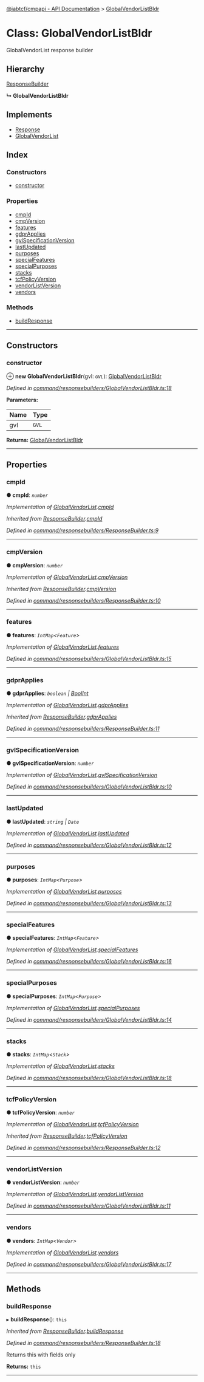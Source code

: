 [@iabtcf/cmpapi - API Documentation](../README.md) > [GlobalVendorListBldr](../classes/globalvendorlistbldr.md)

# Class: GlobalVendorListBldr

GlobalVendorList response builder

## Hierarchy

 [ResponseBuilder](responsebuilder.md)

**↳ GlobalVendorListBldr**

## Implements

* [Response](../interfaces/response.md)
* [GlobalVendorList](../interfaces/globalvendorlist.md)

## Index

### Constructors

* [constructor](globalvendorlistbldr.md#constructor)

### Properties

* [cmpId](globalvendorlistbldr.md#cmpid)
* [cmpVersion](globalvendorlistbldr.md#cmpversion)
* [features](globalvendorlistbldr.md#features)
* [gdprApplies](globalvendorlistbldr.md#gdprapplies)
* [gvlSpecificationVersion](globalvendorlistbldr.md#gvlspecificationversion)
* [lastUpdated](globalvendorlistbldr.md#lastupdated)
* [purposes](globalvendorlistbldr.md#purposes)
* [specialFeatures](globalvendorlistbldr.md#specialfeatures)
* [specialPurposes](globalvendorlistbldr.md#specialpurposes)
* [stacks](globalvendorlistbldr.md#stacks)
* [tcfPolicyVersion](globalvendorlistbldr.md#tcfpolicyversion)
* [vendorListVersion](globalvendorlistbldr.md#vendorlistversion)
* [vendors](globalvendorlistbldr.md#vendors)

### Methods

* [buildResponse](globalvendorlistbldr.md#buildresponse)

---

## Constructors

<a id="constructor"></a>

###  constructor

⊕ **new GlobalVendorListBldr**(gvl: *`GVL`*): [GlobalVendorListBldr](globalvendorlistbldr.md)

*Defined in [command/responsebuilders/GlobalVendorListBldr.ts:18](https://github.com/chrispaterson/iabtcf/blob/a518601/modules/cmpapi/src/command/responsebuilders/GlobalVendorListBldr.ts#L18)*

**Parameters:**

| Name | Type |
| ------ | ------ |
| gvl | `GVL` |

**Returns:** [GlobalVendorListBldr](globalvendorlistbldr.md)

___

## Properties

<a id="cmpid"></a>

###  cmpId

**● cmpId**: *`number`*

*Implementation of [GlobalVendorList](../interfaces/globalvendorlist.md).[cmpId](../interfaces/globalvendorlist.md#cmpid)*

*Inherited from [ResponseBuilder](responsebuilder.md).[cmpId](responsebuilder.md#cmpid)*

*Defined in [command/responsebuilders/ResponseBuilder.ts:9](https://github.com/chrispaterson/iabtcf/blob/a518601/modules/cmpapi/src/command/responsebuilders/ResponseBuilder.ts#L9)*

___
<a id="cmpversion"></a>

###  cmpVersion

**● cmpVersion**: *`number`*

*Implementation of [GlobalVendorList](../interfaces/globalvendorlist.md).[cmpVersion](../interfaces/globalvendorlist.md#cmpversion)*

*Inherited from [ResponseBuilder](responsebuilder.md).[cmpVersion](responsebuilder.md#cmpversion)*

*Defined in [command/responsebuilders/ResponseBuilder.ts:10](https://github.com/chrispaterson/iabtcf/blob/a518601/modules/cmpapi/src/command/responsebuilders/ResponseBuilder.ts#L10)*

___
<a id="features"></a>

###  features

**● features**: *`IntMap`<`Feature`>*

*Implementation of [GlobalVendorList](../interfaces/globalvendorlist.md).[features](../interfaces/globalvendorlist.md#features)*

*Defined in [command/responsebuilders/GlobalVendorListBldr.ts:15](https://github.com/chrispaterson/iabtcf/blob/a518601/modules/cmpapi/src/command/responsebuilders/GlobalVendorListBldr.ts#L15)*

___
<a id="gdprapplies"></a>

###  gdprApplies

**● gdprApplies**: *`boolean` \| [BoolInt](../#boolint)*

*Implementation of [GlobalVendorList](../interfaces/globalvendorlist.md).[gdprApplies](../interfaces/globalvendorlist.md#gdprapplies)*

*Inherited from [ResponseBuilder](responsebuilder.md).[gdprApplies](responsebuilder.md#gdprapplies)*

*Defined in [command/responsebuilders/ResponseBuilder.ts:11](https://github.com/chrispaterson/iabtcf/blob/a518601/modules/cmpapi/src/command/responsebuilders/ResponseBuilder.ts#L11)*

___
<a id="gvlspecificationversion"></a>

###  gvlSpecificationVersion

**● gvlSpecificationVersion**: *`number`*

*Implementation of [GlobalVendorList](../interfaces/globalvendorlist.md).[gvlSpecificationVersion](../interfaces/globalvendorlist.md#gvlspecificationversion)*

*Defined in [command/responsebuilders/GlobalVendorListBldr.ts:10](https://github.com/chrispaterson/iabtcf/blob/a518601/modules/cmpapi/src/command/responsebuilders/GlobalVendorListBldr.ts#L10)*

___
<a id="lastupdated"></a>

###  lastUpdated

**● lastUpdated**: *`string` \| `Date`*

*Implementation of [GlobalVendorList](../interfaces/globalvendorlist.md).[lastUpdated](../interfaces/globalvendorlist.md#lastupdated)*

*Defined in [command/responsebuilders/GlobalVendorListBldr.ts:12](https://github.com/chrispaterson/iabtcf/blob/a518601/modules/cmpapi/src/command/responsebuilders/GlobalVendorListBldr.ts#L12)*

___
<a id="purposes"></a>

###  purposes

**● purposes**: *`IntMap`<`Purpose`>*

*Implementation of [GlobalVendorList](../interfaces/globalvendorlist.md).[purposes](../interfaces/globalvendorlist.md#purposes)*

*Defined in [command/responsebuilders/GlobalVendorListBldr.ts:13](https://github.com/chrispaterson/iabtcf/blob/a518601/modules/cmpapi/src/command/responsebuilders/GlobalVendorListBldr.ts#L13)*

___
<a id="specialfeatures"></a>

###  specialFeatures

**● specialFeatures**: *`IntMap`<`Feature`>*

*Implementation of [GlobalVendorList](../interfaces/globalvendorlist.md).[specialFeatures](../interfaces/globalvendorlist.md#specialfeatures)*

*Defined in [command/responsebuilders/GlobalVendorListBldr.ts:16](https://github.com/chrispaterson/iabtcf/blob/a518601/modules/cmpapi/src/command/responsebuilders/GlobalVendorListBldr.ts#L16)*

___
<a id="specialpurposes"></a>

###  specialPurposes

**● specialPurposes**: *`IntMap`<`Purpose`>*

*Implementation of [GlobalVendorList](../interfaces/globalvendorlist.md).[specialPurposes](../interfaces/globalvendorlist.md#specialpurposes)*

*Defined in [command/responsebuilders/GlobalVendorListBldr.ts:14](https://github.com/chrispaterson/iabtcf/blob/a518601/modules/cmpapi/src/command/responsebuilders/GlobalVendorListBldr.ts#L14)*

___
<a id="stacks"></a>

###  stacks

**● stacks**: *`IntMap`<`Stack`>*

*Implementation of [GlobalVendorList](../interfaces/globalvendorlist.md).[stacks](../interfaces/globalvendorlist.md#stacks)*

*Defined in [command/responsebuilders/GlobalVendorListBldr.ts:18](https://github.com/chrispaterson/iabtcf/blob/a518601/modules/cmpapi/src/command/responsebuilders/GlobalVendorListBldr.ts#L18)*

___
<a id="tcfpolicyversion"></a>

###  tcfPolicyVersion

**● tcfPolicyVersion**: *`number`*

*Implementation of [GlobalVendorList](../interfaces/globalvendorlist.md).[tcfPolicyVersion](../interfaces/globalvendorlist.md#tcfpolicyversion)*

*Inherited from [ResponseBuilder](responsebuilder.md).[tcfPolicyVersion](responsebuilder.md#tcfpolicyversion)*

*Defined in [command/responsebuilders/ResponseBuilder.ts:12](https://github.com/chrispaterson/iabtcf/blob/a518601/modules/cmpapi/src/command/responsebuilders/ResponseBuilder.ts#L12)*

___
<a id="vendorlistversion"></a>

###  vendorListVersion

**● vendorListVersion**: *`number`*

*Implementation of [GlobalVendorList](../interfaces/globalvendorlist.md).[vendorListVersion](../interfaces/globalvendorlist.md#vendorlistversion)*

*Defined in [command/responsebuilders/GlobalVendorListBldr.ts:11](https://github.com/chrispaterson/iabtcf/blob/a518601/modules/cmpapi/src/command/responsebuilders/GlobalVendorListBldr.ts#L11)*

___
<a id="vendors"></a>

###  vendors

**● vendors**: *`IntMap`<`Vendor`>*

*Implementation of [GlobalVendorList](../interfaces/globalvendorlist.md).[vendors](../interfaces/globalvendorlist.md#vendors)*

*Defined in [command/responsebuilders/GlobalVendorListBldr.ts:17](https://github.com/chrispaterson/iabtcf/blob/a518601/modules/cmpapi/src/command/responsebuilders/GlobalVendorListBldr.ts#L17)*

___

## Methods

<a id="buildresponse"></a>

###  buildResponse

▸ **buildResponse**(): `this`

*Inherited from [ResponseBuilder](responsebuilder.md).[buildResponse](responsebuilder.md#buildresponse)*

*Defined in [command/responsebuilders/ResponseBuilder.ts:18](https://github.com/chrispaterson/iabtcf/blob/a518601/modules/cmpapi/src/command/responsebuilders/ResponseBuilder.ts#L18)*

Returns this with fields only

**Returns:** `this`

___

